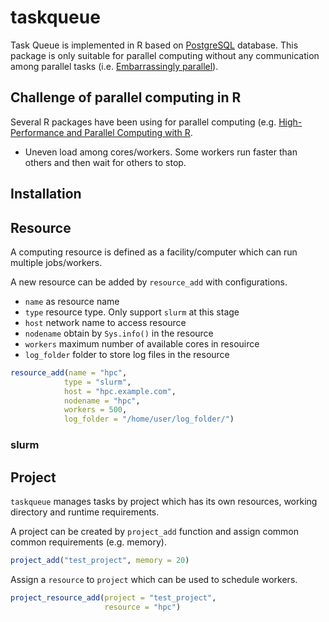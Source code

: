 # taskqueue

Task Queue is implemented in R based on [PostgreSQL](https://www.postgresql.org/) database. This package is only suitable for parallel computing without any communication among parallel tasks (i.e. [Embarrassingly parallel](https://en.wikipedia.org/wiki/Embarrassingly_parallel)).

## Challenge of parallel computing in R

Several R packages have been using for parallel computing (e.g. [High-Performance and Parallel Computing with R](https://cran.r-project.org/web/views/HighPerformanceComputing.html).


* Uneven load among cores/workers. Some workers run faster than others and then wait for others to stop. 


## Installation 

## Resource

A computing resource is defined as a facility/computer which can run multiple jobs/workers.

A new resource can be added by `resource_add` with configurations.

* `name` as resource name
* `type` resource type. Only support `slurm` at this stage
* `host` network name to access resource
* `nodename` obtain by `Sys.info()` in the resource
* `workers` maximum number of available cores in resouirce
* `log_folder` folder to store log files in the resource


```r
resource_add(name = "hpc", 
            type = "slurm", 
            host = "hpc.example.com", 
            nodename = "hpc",
            workers = 500,
            log_folder = "/home/user/log_folder/")
```

### slurm 


## Project

`taskqueue` manages tasks by project which has its own resources, working directory and runtime requirements.

A project can be created by `project_add` function and assign common common requirements (e.g. memory).

```r
project_add("test_project", memory = 20)
```

Assign a `resource` to `project` which can be used to schedule workers.

```r
project_resource_add(project = "test_project", 
                     resource = "hpc")

